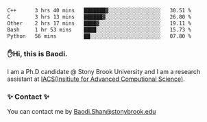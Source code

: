 <!--START_SECTION:waka-->

```txt
C++      3 hrs 40 mins   ███████▓░░░░░░░░░░░░░░░░░   30.51 %
C        3 hrs 13 mins   ██████▓░░░░░░░░░░░░░░░░░░   26.80 %
Other    2 hrs 17 mins   ████▓░░░░░░░░░░░░░░░░░░░░   19.11 %
Bash     1 hr 53 mins    ████░░░░░░░░░░░░░░░░░░░░░   15.73 %
Python   56 mins         ██░░░░░░░░░░░░░░░░░░░░░░░   07.80 %
```

<!--END_SECTION:waka-->

### ✋Hi, this is Baodi. 

I am a Ph.D candidate @ Stony Brook University and I am a research assistant at [IACS(Insitiute for Advanced Computional Science)](https://iacs.stonybrook.edu/).

### ✨ Contact ✨

You can contact me by [Baodi.Shan@stonybrook.edu](mailto:Baodi.Shan@stonybrook.edu)





<!--
[![Anurag's GitHub stats](https://github-readme-stats.vercel.app/api?username=lwshanbd&theme=jolly&show_icons=true&count_private=true&include_all_commits=true)](https://github.com/anuraghazra/github-readme-stats)
**lwshanbd/lwshanbd** is a ✨ _special_ ✨ repository because its `README.md` (this file) appears on your GitHub profile.

Here are some ideas to get you started:

- 🔭 I’m currently working on ...
- 🌱 I’m currently learning ...
- 👯 I’m looking to collaborate on ...
- 🤔 I’m looking for help with ...
- 💬 Ask me about ...
- 📫 How to reach me: ...
- 😄 Pronouns: ...
- ⚡ Fun fact: ...
-->
